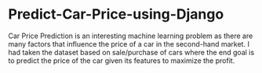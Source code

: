 # Predict-Car-Price-using-Django
Car Price Prediction is an interesting machine learning problem as there are many factors that influence the price of a car in the second-hand market. I had taken the dataset based on sale/purchase of cars where the end goal is to predict the price of the car given its features to maximize the profit.

